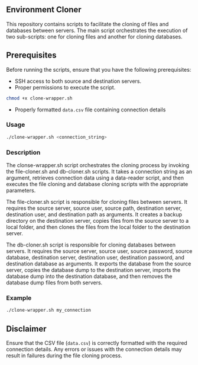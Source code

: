 ## Environment Cloner

This repository contains scripts to facilitate the cloning of files and databases between servers. The main script orchestrates the execution of two sub-scripts: one for cloning files and another for cloning databases.

## Prerequisites

Before running the scripts, ensure that you have the following prerequisites:

- SSH access to both source and destination servers.
- Proper permissions to execute the script.
```bash
chmod +x clone-wrapper.sh
```
- Properly formatted `data.csv` file containing connection details

### Usage

```bash
./clone-wrapper.sh <connection_string>
```

### Description

The clonse-wrapper.sh script orchestrates the cloning process by invoking the file-cloner.sh and db-cloner.sh scripts. It takes a connection string as an argument, retrieves connection data using a data-reader script, and then executes the file cloning and database cloning scripts with the appropriate parameters.

The file-cloner.sh script is responsible for cloning files between servers. It requires the source server, source user, source path, destination server, destination user, and destination path as arguments. It creates a backup directory on the destination server, copies files from the source server to a local folder, and then clones the files from the local folder to the destination server.

The db-cloner.sh script is responsible for cloning databases between servers. It requires the source server, source user, source password, source database, destination server, destination user, destination password, and destination database as arguments. It exports the database from the source server, copies the database dump to the destination server, imports the database dump into the destination database, and then removes the database dump files from both servers.

### Example

```bash
./clone-wrapper.sh my_connection
```

## Disclaimer

Ensure that the CSV file (`data.csv`) is correctly formatted with the required connection details. Any errors or issues with the connection details may result in failures during the file cloning process.
